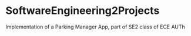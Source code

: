 # SoftwareEngineering2Projects
 Implementation of a Parking Manager App, part of SE2 class of ECE AUTh
